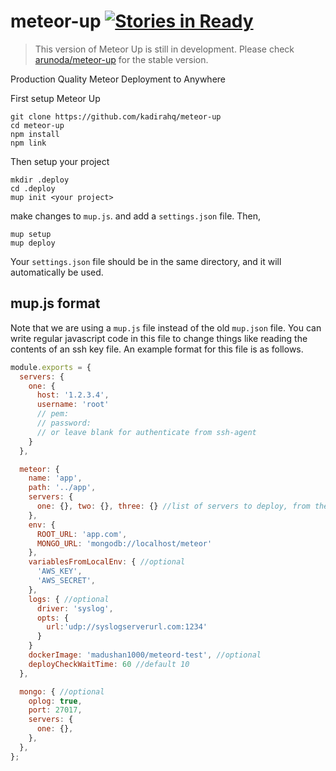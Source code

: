 # meteor-up [![Stories in Ready](https://badge.waffle.io/kadirahq/meteor-up.svg?label=ready&title=Ready)](http://waffle.io/kadirahq/meteor-up)

> This version of Meteor Up is still in development.
> Please check [arunoda/meteor-up](https://github.com/arunoda/meteor-up) for the stable version.

Production Quality Meteor Deployment to Anywhere

First setup Meteor Up
```
git clone https://github.com/kadirahq/meteor-up
cd meteor-up
npm install
npm link
```

Then setup your project
```
mkdir .deploy
cd .deploy
mup init <your project>
```

make changes to `mup.js`. and add a `settings.json` file. Then,
```
mup setup
mup deploy
```

Your `settings.json` file should be in the same directory, and it will automatically be used.

## mup.js format
Note that we are using a `mup.js` file instead of the old `mup.json` file. You can write regular javascript code in this file to change things like reading the contents of an ssh key file. An example format for this file is as follows.

```js
module.exports = {
  servers: {
    one: {
      host: '1.2.3.4',
      username: 'root'
      // pem:
      // password:
      // or leave blank for authenticate from ssh-agent
    }
  },

  meteor: {
    name: 'app',
    path: '../app',
    servers: {
      one: {}, two: {}, three: {} //list of servers to deploy, from the 'servers' list
    },
    env: {
      ROOT_URL: 'app.com',
      MONGO_URL: 'mongodb://localhost/meteor'
    },
    variablesFromLocalEnv: { //optional
      'AWS_KEY',
      'AWS_SECRET',
    },
    logs: { //optional
      driver: 'syslog',
      opts: {
        url:'udp://syslogserverurl.com:1234'
      }
    }
    dockerImage: 'madushan1000/meteord-test', //optional
    deployCheckWaitTime: 60 //default 10
  },

  mongo: { //optional
    oplog: true,
    port: 27017,
    servers: {
      one: {},
    },
  },
};
```
